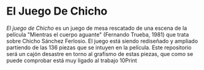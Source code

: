 # El Juego De Chicho

_El juego de Chicho_ es un juego de mesa rescatado de una escena de la película "Mientras el cuerpo aguante" (Fernando Trueba, 1981) que trata sobre Chicho Sánchez Ferlosio.
El juego está siendo rediseñado y ampliado partiendo de las 136 piezas que se intuyen en la película.
Este repositorio será un cajón desastre en torno al grafismo de estas piezas, que como se puede comprobar está muy ligado al trabajo 10Print
